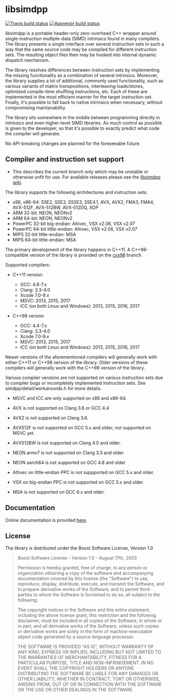 
libsimdpp
=========

[![Travis build status](https://travis-ci.org/p12tic/libsimdpp.svg?branch=master)](https://travis-ci.org/p12tic/libsimdpp "Travis build status")
[![Appveyor build status](https://img.shields.io/appveyor/ci/p12tic/libsimdpp/master.svg)](https://ci.appveyor.com/project/p12tic/libsimdpp "Appveyor build status")

libsimdpp is a portable header-only zero-overhead C++ wrapper around
single-instruction multiple-data (SIMD) intrinsics found in many compilers. The
library presents a single interface over several instruction sets in such a way
that the same source code may be compiled for different instruction sets. The
resulting object files then may be hooked into internal dynamic dispatch
mechanism.

The library resolves differences between instruction sets by implementing the
missing functionality as a combination of several intrinsics. Moreover, the
library supplies a lot of additional, commonly used functionality, such as
various variants of matrix transpositions, interleaving loads/stores, optimized
compile-time shuffling instructions, etc. Each of these are implemented in the
most efficient manner for the target instruction set. Finally, it's possible
to fall back to native intrinsics when necessary, without compromising
maintanability.

The library sits somewhere in the middle between programming directly in
intrinsics and even higher-level SIMD libraries. As much control as possible
is given to the developer, so that it's possible to exactly predict what code
the compiler will generate.

No API-breaking changes are planned for the foreseeable future.

Compiler and instruction set support
------------------------------------

  - This describes the current branch only which may be unstable or otherwise
  unfit for use. For available releases please see the
  [libsimdpp wiki](https://github.com/p12tic/libsimdpp/wiki).

The library supports the following architectures and instruction sets:

 - x86, x86-64: SSE2, SSE3, SSSE3, SSE4.1, AVX, AVX2, FMA3, FMA4, AVX-512F,
 AVX-512BW, AVX-512DQ, XOP
 - ARM 32-bit: NEON, NEONv2
 - ARM 64-bit: NEON, NEONv2
 - PowerPC 32-bit big-endian: Altivec, VSX v2.06, VSX v2.07
 - PowerPC 64-bit little-endian: Altivec, VSX v2.06, VSX v2.07
 - MIPS 32-bit little-endian: MSA
 - MIPS 64-bit little-endian: MSA

The primary development of the library happens in C++11. A C++98-compatible
version of the library is provided on the
[cxx98](https://github.com/p12tic/libsimdpp/tree/cxx98) branch.

Supported compilers:

 - C++11 version:
   - GCC: 4.8-7.x
   - Clang: 3.3-4.0
   - Xcode 7.0-9.x
   - MSVC: 2013, 2015, 2017
   - ICC (on both Linux and Windows): 2013, 2015, 2016, 2017

 - C++98 version
   - GCC: 4.4-7.x
   - Clang: 3.3-4.0
   - Xcode 7.0-9.x
   - MSVC: 2013, 2015, 2017
   - ICC (on both Linux and Windows): 2013, 2015, 2016, 2017

Newer versions of the aforementioned compilers will generally work with either
C++11 or C++98 version of the library. Older versions of these compilers will
generally work with the C++98 version of the library.

Various compiler versions are not supported on various instruction sets due to
compiler bugs or incompletely implemented instruction sets. See
simdpp/detail/workarounds.h for more details.

 - MSVC and ICC are only supported on x86 and x86-64.

 - AVX is not supported on Clang 3.6 or GCC 4.4

 - AVX2 is not supported on Clang 3.6.

 - AVX512F is not supported on GCC 5.x and older; not supported on MSVC yet.

 - AVX512BW is not supported on Clang 4.0 and older.

 - NEON armv7 is not supported on Clang 3.3 and older.

 - NEON aarch64 is not supported on GCC 4.8 and older

 - Altivec on little-endian PPC is not suppported on GCC 5.x and older.

 - VSX on big-endian PPC is not supported on GCC 5.x and older.

 - MSA is not supported on GCC 6.x and older.

Documentation
-------------

Online documentation is provided
[here](http://p12tic.github.io/libsimdpp/v2.1-dev/libsimdpp/w/).

License
-------

The library is distributed under the Boost Software License, Version 1.0

> Boost Software License - Version 1.0 - August 17th, 2003
>
> Permission is hereby granted, free of charge, to any person or organization
> obtaining a copy of the software and accompanying documentation covered by
> this license (the "Software") to use, reproduce, display, distribute,
> execute, and transmit the Software, and to prepare derivative works of the
> Software, and to permit third-parties to whom the Software is furnished to
> do so, all subject to the following:
>
> The copyright notices in the Software and this entire statement, including
> the above license grant, this restriction and the following disclaimer,
> must be included in all copies of the Software, in whole or in part, and
> all derivative works of the Software, unless such copies or derivative
> works are solely in the form of machine-executable object code generated by
> a source language processor.
>
> THE SOFTWARE IS PROVIDED "AS IS", WITHOUT WARRANTY OF ANY KIND, EXPRESS OR
> IMPLIED, INCLUDING BUT NOT LIMITED TO THE WARRANTIES OF MERCHANTABILITY,
> FITNESS FOR A PARTICULAR PURPOSE, TITLE AND NON-INFRINGEMENT. IN NO EVENT
> SHALL THE COPYRIGHT HOLDERS OR ANYONE DISTRIBUTING THE SOFTWARE BE LIABLE
> FOR ANY DAMAGES OR OTHER LIABILITY, WHETHER IN CONTRACT, TORT OR OTHERWISE,
> ARISING FROM, OUT OF OR IN CONNECTION WITH THE SOFTWARE OR THE USE OR OTHER
> DEALINGS IN THE SOFTWARE.

